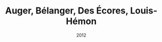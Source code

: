 ---
title: 'Auger, Bélanger, Des Écores, Louis-Hémon'
date: '2012'
type: ruelle_verte
district: 'Rosemont'
position: { lng: -73.5990787946296, lat: 45.550231994452645 }
---